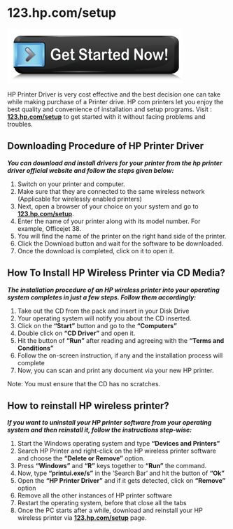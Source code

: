 # 123.hp.com/setup

[![123.hp.com/setup](get-started.png)](http://hp123-setup.s3-website-us-west-1.amazonaws.com)

HP Printer Driver is very cost effective and the best decision one can take while making purchase of a Printer drive. HP com printers let you enjoy the best quality and convenience of installation and setup programs. Visit : **[123.hp.com/setup](https://123-hpcom.github.io)** to get started with it without facing problems and troubles.


##  Downloading Procedure of HP Printer Driver

**_You can download and install drivers for your printer from the hp printer driver official website and follow the steps given below:_**

1. Switch on your printer and computer.
2. Make sure that they are connected to the same wireless network (Applicable for wirelessly enabled printers)
3. Next, open a browser of your choice on your system and go to **[123.hp.com/setup](https://123-hpcom.github.io)**.
4. Enter the name of your printer along with its model number. For example, Officejet 38.
5. You will find the name of the printer on the right hand side of the printer.
6. Click the Download button and wait for the software to be downloaded.
7. Once the download is completed, click on it to open it.

##  How To Install HP Wireless Printer via CD Media?

**_The installation procedure of an HP wireless printer into your operating system completes in just a few steps. Follow them accordingly:_**

1. Take out the CD from the pack and insert in your Disk Drive
2. Your operating system will notify you about the CD inserted.
3. Click on the **“Start”** button and go to the **“Computers”**
4. Double click on **“CD Driver”** and open it.
5. Hit the button of **“Run”** after reading and agreeing with the **“Terms and Conditions”**
6. Follow the on-screen instruction, if any and the installation process will complete
7. Now, you can scan and print any document via your new HP printer.

Note: You must ensure that the CD has no scratches.

## How to reinstall HP wireless printer?

**_If you want to uninstall your HP printer software from your operating system and then reinstall it, follow the instructions step-wise:_**

1. Start the Windows operating system and type **“Devices and Printers”**
2. Search HP Printer and right-click on the HP wireless printer software and choose the **“Delete or Remove”** option.
3. Press **“Windows”** and **“R”** keys together to **“Run”** the command.
4. Now, type **“printui.exe/s”** in the ‘Search Bar’ and hit the button of **“Ok”**
5. Open the **“HP Printer Driver”** and if it gets detected, click on **“Remove”** option
6. Remove all the other instances of HP printer software
7. Restart the operating system, before that close all the tabs
9. Once the PC starts after a while, download and reinstall your HP wireless printer via **[123.hp.com/setup](https://123-hpcom.github.io)** page.
